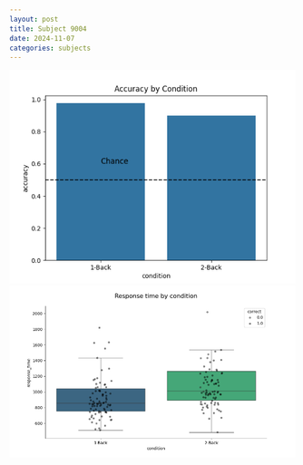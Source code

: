 ```yaml
---
layout: post
title: Subject 9004
date: 2024-11-07
categories: subjects
---
```


![](data/9004/run-10/9004_ATS_acc.png)
![](data/9004/run-10/9004_ATS_rt.png)
